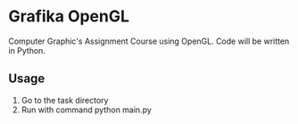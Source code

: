 # Grafika OpenGL
Computer Graphic's Assignment Course using OpenGL. Code will be written in Python.
## Usage
1. Go to the task directory
2. Run with command python main.py
